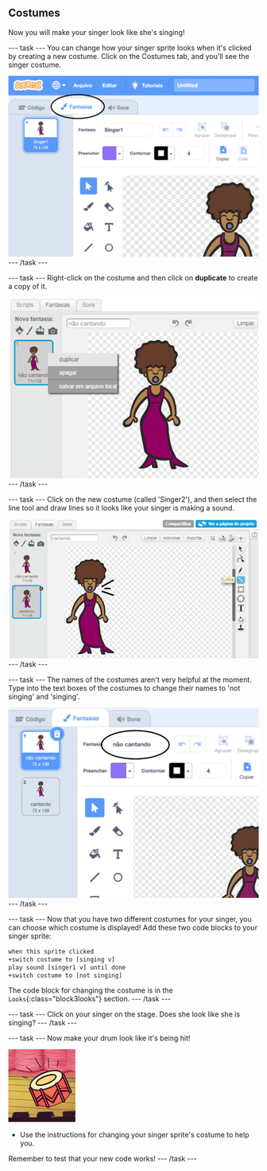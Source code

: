 ## Costumes

Now you will make your singer look like she's singing!

\--- task \--- You can change how your singer sprite looks when it's clicked by creating a new costume. Click on the Costumes tab, and you'll see the singer costume.

![screenshot](images/band-singer-costume-annotated.png) \--- /task \---

\--- task \--- Right-click on the costume and then click on **duplicate** to create a copy of it.

![screenshot](images/band-singer-duplicate.png) \--- /task \---

\--- task \--- Click on the new costume (called 'Singer2'), and then select the line tool and draw lines so it looks like your singer is making a sound.

![screenshot](images/band-singer-click.png) \--- /task \---

\--- task \--- The names of the costumes aren't very helpful at the moment. Type into the text boxes of the costumes to change their names to 'not singing' and 'singing'.

![screenshot](images/band-singer-name-annotated.png) \--- /task \---

\--- task \--- Now that you have two different costumes for your singer, you can choose which costume is displayed! Add these two code blocks to your singer sprite:

```blocks3
when this sprite clicked
+switch costume to [singing v]
play sound [singer1 v] until done
+switch costume to [not singing]
```

The code block for changing the costume is in the `Looks`{:class="block3looks"} section. \--- /task \---

\--- task \--- Click on your singer on the stage. Does she look like she is singing? \--- /task \---

\--- task \--- Now make your drum look like it's being hit!

![screenshot](images/band-drum-final.png)

- Use the instructions for changing your singer sprite's costume to help you.

Remember to test that your new code works! \--- /task \---